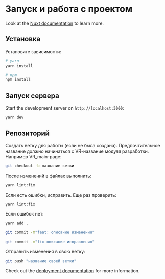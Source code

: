 # Запуск и работа с проектом

Look at the [Nuxt documentation](https://nuxt.com/docs/getting-started/introduction) to learn more.

## Установка

Установите зависимости:

```bash
# yarn
yarn install

# npm
npm install

```

## Запуск сервера

Start the development server on `http://localhost:3000`:

```bash
yarn dev
```

## Репозиторий

Создать ветку для работы (если не была создана).
Предпочтительное название должно начинаться с VR-название модуля разработки. 
Например VR_main-page:

```bash
git checkout -b название ветки
```

После изменений в файлах выполнить:

```bash
yarn lint:fix
```

Если есть ошибки, исправить. Еще раз проверить:

```bash
yarn lint:fix
```

Если ошибок нет:

```bash
yarn add .

git commit -m"feat: описание изменения"

git commit -m"fix описание исправления"
```

Отправить изменения в свою ветку:

```bash
git push "название своей ветки"
```

Check out the [deployment documentation](https://nuxt.com/docs/getting-started/deployment) for more information.
